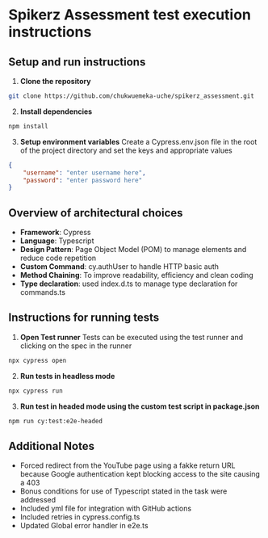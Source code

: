 # Spikerz Assessment test execution instructions

## Setup and run instructions

1. **Clone the repository**

```bash
git clone https://github.com/chukwuemeka-uche/spikerz_assessment.git
```

2. **Install dependencies**

```bash
npm install
```

3. **Setup environment variables**
   Create a Cypress.env.json file in the root of the project directory and set the keys and appropriate values

```json
{
    "username": "enter username here",
    "password": "enter password here"
}
```

## Overview of architectural choices

- **Framework**: Cypress
- **Language**: Typescript
- **Design Pattern**: Page Object Model (POM) to manage elements and reduce code repetition
- **Custom Command**: cy.authUser to handle HTTP basic auth
- **Method Chaining**: To improve readability, efficiency and clean coding
- **Type declaration**: used index.d.ts to manage type declaration for commands.ts

## Instructions for running tests

1. **Open Test runner**
   Tests can be executed using the test runner and clicking on the spec in the runner

```bash
npx cypress open
```

2. **Run tests in headless mode**

```bash
npx cypress run
```

3. **Run test in headed mode using the custom test script in package.json**

```bash
npm run cy:test:e2e-headed
```

## Additional Notes

- Forced redirect from the YouTube page using a fakke return URL because Google authentication kept blocking access to the site causing a 403
- Bonus conditions for use of Typescript stated in the task were addressed
- Included yml file for integration with GitHub actions
- Included retries in cypress.config.ts
- Updated Global error handler in e2e.ts
